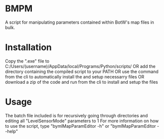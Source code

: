 # BMPM
 A script for manipulating parameters contained within BotW's map files in bulk.

# Installation
 Copy the ".exe" file to C:/Users/(username)/AppData/local/Programs/Python/scripts/ OR add the directory containing the compiled script to your PATH
 OR
 use the command <pip install bmpm> from the cli to automatically install the and setup necessarry files
 OR
 download a zip of the code and run <python setup.py install> from the cli to install and setup the files

# Usage
 The batch file included is for recursively going through directories and editing all "LevelSensorMode" parameters to 1
 For more information on how to use the script, type "bymlMapParamEditor -h" or "bymlMapParamEditor --help"

